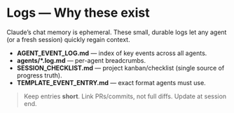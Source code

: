# Logs — Why these exist

Claude’s chat memory is ephemeral. These small, durable logs let any agent (or a fresh session) quickly regain context.

- **AGENT_EVENT_LOG.md** — index of key events across all agents.
- **agents/*.log.md** — per-agent breadcrumbs.
- **SESSION_CHECKLIST.md** — project kanban/checklist (single source of progress truth).
- **TEMPLATE_EVENT_ENTRY.md** — exact format agents must use.

> Keep entries **short**. Link PRs/commits, not full diffs. Update at session end.